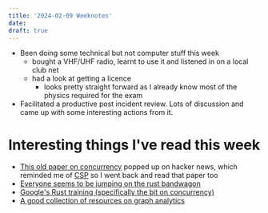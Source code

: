 ```yaml
---
title: '2024-02-09 Weeknotes'
date: 
draft: true
---
```

- Been doing some technical but not computer stuff this week
  - bought a VHF/UHF radio, learnt to use it and listened in on a local club net
  - had a look at getting a licence
    - looks pretty straight forward as I already know most of the physics required for the exam
- Facilitated a productive post incident review. Lots of discussion and came up with some interesting actions from it.

# Interesting things I've read this week
- [This old paper on concurrency](https://dl.acm.org/doi/pdf/10.1145/322123.322134) popped up on hacker news, which reminded me of [CSP](https://www.cs.cmu.edu/~crary/819-f09/Hoare78.pdf) so I went back and read that paper too
- [Everyone seems to be jumping on the rust bandwagon](https://www.theregister.com/2024/02/05/google_rust_donation/)
- [Google's Rust training (specifically the bit on concurrency)](https://google.github.io/comprehensive-rust/concurrency.html)
- [A good collection of resources on graph analytics](https://wiki.pathmind.com/graph-analysis)

